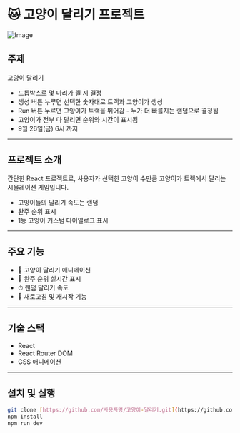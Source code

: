# 🐱 고양이 달리기 프로젝트
![Image](https://github.com/user-attachments/assets/4b18abeb-eb1c-43bd-8638-d4c4cf674890)

## 주제
고양이 달리기
- 드롭박스로 몇 마리가 뛸 지 결정
- 생성 버튼 누루면 선택한 숫자대로 트랙과 고양이가 생성
- Run 버튼 누르면 고양이가 트랙을 뛰어감 - 누가 더 빠를지는 랜덤으로 결정됨
- 고양이가 전부 다 달리면 순위와 시간이 표시됨
- 9월 26일(금) 6시 까지

---

## 프로젝트 소개
간단한 React 프로젝트로, 사용자가 선택한 고양이 수만큼 고양이가 트랙에서 달리는 시뮬레이션 게임입니다.  
- 고양이들의 달리기 속도는 랜덤
- 완주 순위 표시
- 1등 고양이 커스텀 다이얼로그 표시

---

## 주요 기능
- 🏁 고양이 달리기 애니메이션  
- 🥇 완주 순위 실시간 표시  
- ⏱ 랜덤 달리기 속도  
- 🔄 새로고침 및 재시작 기능  

---

## 기술 스택
- React  
- React Router DOM  
- CSS 애니메이션  

---

## 설치 및 실행
```bash
git clone [https://github.com/사용자명/고양이-달리기.git](https://github.com/806hyogi/kt-cloud-exam01.git)
npm install
npm run dev
